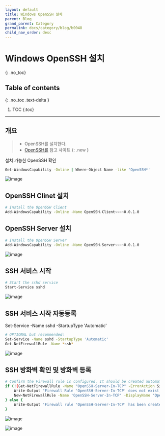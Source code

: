 ```yaml
---
layout: default
title: Windows OpenSSH 설치
parent: Blog
grand_parent: Category
permalink: docs/category/blog/b0048
child_nav_order: desc
---
```

# Windows OpenSSH 설치
{: .no_toc}

## Table of contents
{: .no_toc .text-delta }

1. TOC
{:toc}

---
## 개요

> - OpenSSH를 설치한다.
> - [OpenSSH를](https://learn.microsoft.com/ko-kr/windows-server/administration/openssh/openssh_install_firstuse) 참고 사이트
{: .new }

설치 가능한 OpenSSH 확인

```bash
Get-WindowsCapability -Online | Where-Object Name -like 'OpenSSH*'
```

![image](https://user-images.githubusercontent.com/36792594/201453911-1418604a-ea32-4fdc-9fea-ce9ff03d79e2.png)

## OpenSSH Clinet 설치

```bash
# Install the OpenSSH Client
Add-WindowsCapability -Online -Name OpenSSH.Client~~~~0.0.1.0
```

## OpenSSH Server 설치

```bash
# Install the OpenSSH Server
Add-WindowsCapability -Online -Name OpenSSH.Server~~~~0.0.1.0
```

![image](https://user-images.githubusercontent.com/36792594/201454703-619bd552-5e70-4e87-8e9f-0fccb394cb61.png)

## SSH 서비스 시작

```bash
# Start the sshd service
Start-Service sshd
```

![image](https://user-images.githubusercontent.com/36792594/201456330-cf9be0ed-cf09-427e-9013-d62248e8b425.png)

## SSH 서비스 시작 자동등록
Set-Service -Name sshd -StartupType 'Automatic'

```bash
# OPTIONAL but recommended:
Set-Service -Name sshd -StartupType 'Automatic'
Get-NetFirewallRule -Name *ssh*
```

![image](https://user-images.githubusercontent.com/36792594/201456459-909a5a26-8f78-4b75-abdb-1ea9810f31bc.png)

## SSH 방화벽 확인 및 방화벽 등록

```bash
# Confirm the Firewall rule is configured. It should be created automatically by setup. Run the following to verify
if (!(Get-NetFirewallRule -Name "OpenSSH-Server-In-TCP" -ErrorAction SilentlyContinue | Select-Object Name, Enabled)) {
    Write-Output "Firewall Rule 'OpenSSH-Server-In-TCP' does not exist, creating it..."
    New-NetFirewallRule -Name 'OpenSSH-Server-In-TCP' -DisplayName 'OpenSSH Server (sshd)' -Enabled True -Direction Inbound -Protocol TCP -Action Allow -LocalPort 22
} else {
    Write-Output "Firewall rule 'OpenSSH-Server-In-TCP' has been created and exists."
}
```

![image](https://user-images.githubusercontent.com/36792594/201456562-c5a2f823-fca9-479e-92c3-2f0311760cf8.png)

![image](https://user-images.githubusercontent.com/36792594/201456706-a26d4263-64ad-4813-8a86-e5e194814ddc.png)
